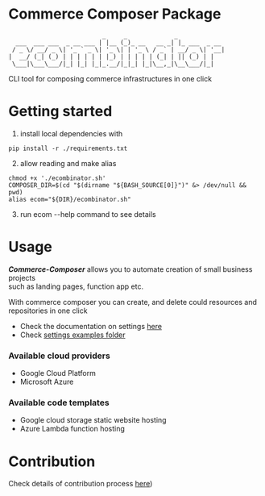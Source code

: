 # Commerce Composer Package
```
                          _     _             _             
  ___  ___ ___  _ __ ___ | |__ (_)_ __   __ _| |_ ___  _ __ 
 / _ \/ __/ _ \| '_ ` _ \| '_ \| | '_ \ / _` | __/ _ \| '__|
|  __/ (_| (_) | | | | | | |_) | | | | | (_| | || (_) | |   
 \___|\___\___/|_| |_| |_|_.__/|_|_| |_|\__,_|\__\___/|_|   

```   

CLI tool for composing commerce infrastructures in one click


# Getting started 

1. install local dependencies with
```
pip install -r ./requirements.txt
```
2. allow reading and make alias 
```
chmod +x './ecombinator.sh' 
COMPOSER_DIR=$(cd "$(dirname "${BASH_SOURCE[0]}")" &> /dev/null && pwd)
alias ecom="${DIR}/ecombinator.sh"
```
3. run ecom --help command to see details

# Usage

***__Commerce-Composer__*** allows you to automate creation of small business projects\
such as landing pages, function app etc.

With commerce composer you can create, and delete could resources and repositories in one click

- Check the documentation on settings [here](https://ekatereana.github.io/Ecombinator/)
- Check [settings examples folder](./examples/settings/)
### Available cloud providers
- Google Cloud Platform 
- Microsoft Azure

### Available code templates
- Google cloud storage static website hosting
- Azure Lambda function hosting

# Contribution

Check details of contribution process [here](./guidelines/CONTRIBUTING.md))